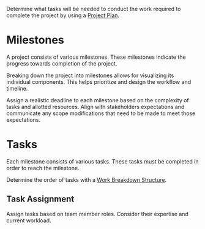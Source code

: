 Determine what tasks will be needed to conduct the work required to complete the project by using a [Project Plan](../../Tooling/Project%20Plan.md).

# Milestones

A project consists of various milestones. These milestones indicate the progress towards completion of the project.

Breaking down the project into milestones allows for visualizing its individual components. This helps prioritize and design the workflow and timeline.

Assign a realistic deadline to each milestone based on the complexity of tasks and allotted resources. Align with stakeholders expectations and communicate any scope modifications that need to be made to meet those expectations.

# Tasks

Each milestone consists of various tasks. These tasks must be completed in order to reach the milestone.

Determine the order of tasks with a [Work Breakdown Structure](Work%20Breakdown%20Structure.md).

## Task Assignment

Assign tasks based on team member roles. Consider their expertise and current workload.

